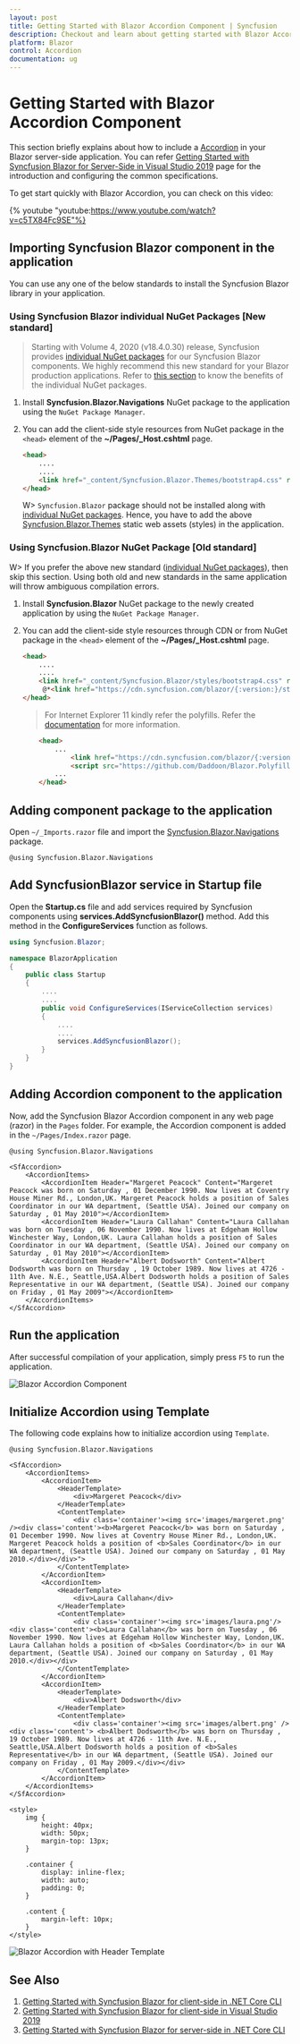 ```yaml
---
layout: post
title: Getting Started with Blazor Accordion Component | Syncfusion
description: Checkout and learn about getting started with Blazor Accordion component of Syncfusion, and more details.
platform: Blazor
control: Accordion
documentation: ug
---
```


# Getting Started with Blazor Accordion Component

This section briefly explains about how to include a [Accordion](https://help.syncfusion.com/cr/blazor/Syncfusion.Blazor.Navigations.SfAccordion.html) in your Blazor server-side application. You can refer [Getting Started with Syncfusion Blazor for Server-Side in Visual Studio 2019](../getting-started/blazor-server-side-visual-studio-2019/) page for the introduction and configuring the common specifications.

To get start quickly with Blazor Accordion, you can check on this video:

{% youtube
"youtube:https://www.youtube.com/watch?v=c5TX84Fc9SE"%}

## Importing Syncfusion Blazor component in the application

You can use any one of the below standards to install the Syncfusion Blazor library in your application.

### Using Syncfusion Blazor individual NuGet Packages [New standard]

> Starting with Volume 4, 2020 (v18.4.0.30) release, Syncfusion provides [individual NuGet packages](https://blazor.syncfusion.com/documentation/nuget-packages/) for our Syncfusion Blazor components. We highly recommend this new standard for your Blazor production applications. Refer to [this section](https://blazor.syncfusion.com/documentation/nuget-packages/#benefits-of-using-individual-nuget-packages) to know the benefits of the individual NuGet packages.

1. Install **Syncfusion.Blazor.Navigations** NuGet package to the application using the `NuGet Package Manager`.

2. You can add the client-side style resources from NuGet package in the `<head>` element of the **~/Pages/_Host.cshtml** page.

    ```html
    <head>
        ....
        ....
        <link href="_content/Syncfusion.Blazor.Themes/bootstrap4.css" rel="stylesheet" />
    </head>
    ```

    W> `Syncfusion.Blazor` package should not be installed along with [individual NuGet packages](https://blazor.syncfusion.com/documentation/nuget-packages/). Hence, you have to add the above [Syncfusion.Blazor.Themes](https://blazor.syncfusion.com/documentation/nuget-packages/#syncfusionblazorthemes) static web assets (styles) in the application.

### Using Syncfusion.Blazor NuGet Package [Old standard]

W> If you prefer the above new standard ([individual NuGet packages](https://blazor.syncfusion.com/documentation/nuget-packages/)), then skip this section. Using both old and new standards in the same application will throw ambiguous compilation errors.

1. Install **Syncfusion.Blazor** NuGet package to the newly created application by using the `NuGet Package Manager`.

2. You can add the client-side style resources through CDN or from NuGet package in the `<head>` element of the **~/Pages/_Host.cshtml** page.

    ```html
    <head>
        ....
        ....
        <link href="_content/Syncfusion.Blazor/styles/bootstrap4.css" rel="stylesheet" />
         @*<link href="https://cdn.syncfusion.com/blazor/{:version:}/styles/bootstrap4.css" rel="stylesheet" />*@
    </head>
    ```

    > For Internet Explorer 11 kindly refer the polyfills. Refer the [documentation](../../common/how-to/render-blazor-server-app-in-ie/) for more information.

    ```html
        <head>
            ...
                <link href="https://cdn.syncfusion.com/blazor/{:version:}/styles/bootstrap4.css" rel="stylesheet" />
                <script src="https://github.com/Daddoon/Blazor.Polyfill/releases/download/3.0.1/blazor.polyfill.min.js"></script>
            ...
        </head>
    ```

## Adding component package to the application

Open `~/_Imports.razor` file and import the [Syncfusion.Blazor.Navigations](https://blazor.syncfusion.com/documentation/nuget-packages/#syncfusionblazornavigations) package.

```cshtml
@using Syncfusion.Blazor.Navigations
```

## Add SyncfusionBlazor service in Startup file

Open the **Startup.cs** file and add services required by Syncfusion components using  **services.AddSyncfusionBlazor()** method. Add this method in the **ConfigureServices** function as follows.

```c#
using Syncfusion.Blazor;

namespace BlazorApplication
{
    public class Startup
    {
        ....
        ....
        public void ConfigureServices(IServiceCollection services)
        {
            ....
            ....
            services.AddSyncfusionBlazor();
        }
    }
}
```

## Adding Accordion component to the application

Now, add the Syncfusion Blazor Accordion component in any web page (razor) in the `Pages` folder. For example, the Accordion component is added in the `~/Pages/Index.razor` page.

```cshtml
@using Syncfusion.Blazor.Navigations

<SfAccordion>
    <AccordionItems>
        <AccordionItem Header="Margeret Peacock" Content="Margeret Peacock was born on Saturday , 01 December 1990. Now lives at Coventry House Miner Rd., London,UK. Margeret Peacock holds a position of Sales Coordinator in our WA department, (Seattle USA). Joined our company on Saturday , 01 May 2010"></AccordionItem>
        <AccordionItem Header="Laura Callahan" Content="Laura Callahan was born on Tuesday , 06 November 1990. Now lives at Edgeham Hollow Winchester Way, London,UK. Laura Callahan holds a position of Sales Coordinator in our WA department, (Seattle USA). Joined our company on Saturday , 01 May 2010"></AccordionItem>
        <AccordionItem Header="Albert Dodsworth" Content="Albert Dodsworth was born on Thursday , 19 October 1989. Now lives at 4726 - 11th Ave. N.E., Seattle,USA.Albert Dodsworth holds a position of Sales Representative in our WA department, (Seattle USA). Joined our company on Friday , 01 May 2009"></AccordionItem>
    </AccordionItems>
</SfAccordion>
```

## Run the application

After successful compilation of your application, simply press `F5` to run the application.

![Blazor Accordion Component](images/blazor-accordion-component.png)

## Initialize Accordion using Template

The following code explains how to initialize accordion using `Template`.

```cshtml
@using Syncfusion.Blazor.Navigations

<SfAccordion>
    <AccordionItems>
        <AccordionItem>
            <HeaderTemplate>
                <div>Margeret Peacock</div>
            </HeaderTemplate>
            <ContentTemplate>
                <div class='container'><img src='images/margeret.png' /><div class='content'><b>Margeret Peacock</b> was born on Saturday , 01 December 1990. Now lives at Coventry House Miner Rd., London,UK. Margeret Peacock holds a position of <b>Sales Coordinator</b> in our WA department, (Seattle USA). Joined our company on Saturday , 01 May 2010.</div></div>">
            </ContentTemplate>
        </AccordionItem>
        <AccordionItem>
            <HeaderTemplate>
                <div>Laura Callahan</div>
            </HeaderTemplate>
            <ContentTemplate>
                <div class='container'><img src='images/laura.png'/><div class='content'><b>Laura Callahan</b> was born on Tuesday , 06 November 1990. Now lives at Edgeham Hollow Winchester Way, London,UK. Laura Callahan holds a position of <b>Sales Coordinator</b> in our WA department, (Seattle USA). Joined our company on Saturday , 01 May 2010.</div></div>
            </ContentTemplate>
        </AccordionItem>
        <AccordionItem>
            <HeaderTemplate>
                <div>Albert Dodsworth</div>
            </HeaderTemplate>
            <ContentTemplate>
                <div class='container'><img src='images/albert.png' /><div class='content'> <b>Albert Dodsworth</b> was born on Thursday , 19 October 1989. Now lives at 4726 - 11th Ave. N.E., Seattle,USA.Albert Dodsworth holds a position of <b>Sales Representative</b> in our WA department, (Seattle USA). Joined our company on Friday , 01 May 2009.</div></div>
            </ContentTemplate>
        </AccordionItem>
    </AccordionItems>
</SfAccordion>

<style>
    img {
        height: 40px;
        width: 50px;
        margin-top: 13px;
    }

    .container {
        display: inline-flex;
        width: auto;
        padding: 0;
    }

    .content {
        margin-left: 10px;
    }
</style>
```

![Blazor Accordion with Header Template](./images/blazor-accordion-header-template.png)

## See Also

1. [Getting Started with Syncfusion Blazor for client-side in .NET Core CLI](../getting-started/blazor-webassembly-dotnet-cli/)
2. [Getting Started with Syncfusion Blazor for client-side in Visual Studio 2019](../getting-started/blazor-webassembly-visual-studio-2019/)
3. [Getting Started with Syncfusion Blazor for server-side in .NET Core CLI](../getting-started/blazor-server-side-dotnet-cli/)